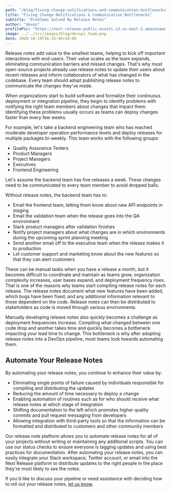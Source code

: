```yaml
---
path: "/blog/fixing-change-notifications-and-communication-bottlenecks"
title: "Fixing Change Notifications & Communication Bottlenecks"
subtitle: "Problems Solved By Release Notes"
author: "devon"
profilePic: "https://next-release-public-assets.s3.us-east-2.amazonaws.com/devon_profile_pic.png"
image: ../../src/images/blog/devops_team.png
date: 2020-10-19T16:33:46+10:00
---
```


Release notes add value to the smallest teams, helping to kick off
important interactions with end-users. Their value scales as the
team expands, eliminating communication barriers and missed changes.
That's why most open-source projects already use release notes to update
their users about recent releases and inform collaborators of what has
changed in the codebase. Every team should adopt publishing release notes
to communicate the changes they've made.

When organizations start to build software and formalize their continuous
deployment or integration pipeline, they begin to identify problems with
notifying the right team members about changes that impact them.
Identifying these problems usually occurs as teams can deploy changes
faster than every few weeks.

For example, let's take a backend engineering team who has reached
moderate developer operation performance levels and deploy releases
for multiple packages bi-weekly. This team works with the following
groups:

-   Quality Assurance Testers
-   Product Managers
-   Project Managers
-   Executives
-   Frontend Engineering

Let's assume the backend team has five releases a week. These changes
need to be communicated to every team member to avoid dropped balls.

Without release notes, the backend team has to:

-   Email the frontend team, letting them know about new API endpoints in staging
-   Email the validation team when the release goes into the QA environment
-   Slack product managers after validation finishes
-   Notify project managers about what changes are in which environments during the upcoming sprint planning meeting
-   Send another email off to the executive team when the release makes it to production
-   Let customer support and marketing know about the new features so that they can alert customers

These can be manual tasks when you have a release a month, but it becomes
difficult to coordinate and maintain as teams grow, organization complexity
increases, user bases expand, and deployment frequency rises. That is one
of the reasons why teams start compiling release notes for each release.
The release notes document what new features have been added, which bugs
have been fixed, and any additional information relevant to those
dependent on the code. Release notes can then be distributed to stakeholders
as code is moved through various environments.

Manually developing release notes also quickly becomes a challenge as
deployment frequencies increase. Compiling what changed between one code
drop and another takes time and quickly becomes a bottleneck impacting
your lead time to change. This bottleneck is why after adopting release
notes into a DevOps pipeline, most teams look towards automating them.

## Automate Your Release Notes

By automating your release notes, you continue to enhance their value by:

-   Eliminating single points of failure caused by individuals responsible for compiling and distributing the updates
-   Reducing the amount of time necessary to deploy a change
-   Enabling automation of routines such as for who should receive what release notes at which stage of integration
-   Shifting documentation to the left which promotes higher quality commits and pull request messaging from developers
-   Allowing integration with third-party tools so that the information can be formatted and distributed to customers and other community members

Our release note platform allows you to automate release notes for all
of your projects without writing or maintaining any additional scripts.
You can use our status checks to ensure everyone is tagging updates and
using best practices for documentation. After automating your release
notes, you can easily integrate your Slack workspace, Twitter account,
or email into the Next Release platform to distribute updates to the
right people in the place they're most likely to see the notes.

If you'd like to discuss your pipeline or need assistance with deciding
how to roll out your release notes, [let us know](/contact).
